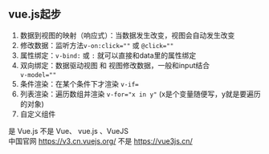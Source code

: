 ## vue.js起步
1. 数据到视图的映射（响应式）：当数据发生改变，视图会自动发生改变
2. 修改数据：监听方法`v-on:click=""` 或 `@click=""`
3. 属性绑定：`v-bind:` 或 `:` 就可以直接和data里的属性绑定
4. 双向绑定：数据驱动视图 和 视图修改数据，一般和input结合  
`v-model=""`
5. 条件渲染：在某个条件下才渲染 `v-if=`
6. 列表渲染：遍历数组并渲染 `v-for="x in y"` (x是个变量随便写，y就是要遍历的对象)
7. 自定义组件

是 Vue.js 不是 Vue、 vue.js 、VueJS <br>
中国官网 https://v3.cn.vuejs.org/ 不是 https://vue3js.cn/